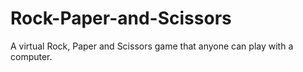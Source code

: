 # Rock-Paper-and-Scissors
A virtual Rock, Paper and Scissors game that anyone can play with a computer.
